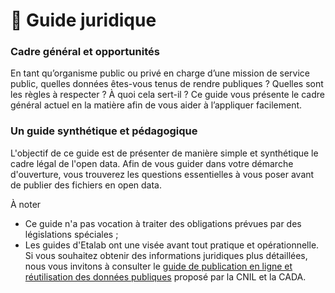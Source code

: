 # 📖 Guide juridique

### Cadre général et opportunités <a href="#cadre-general-et-opportunites" id="cadre-general-et-opportunites"></a>

En tant qu’organisme public ou privé en charge d’une mission de service public, quelles données êtes-vous tenus de rendre publiques ? Quelles sont les règles à respecter ? À quoi cela sert-il ? Ce guide vous présente le cadre général actuel en la matière afin de vous aider à l’appliquer facilement.

### Un guide synthétique et pédagogique <a href="#un-guide-synthetique-et-pedagogique" id="un-guide-synthetique-et-pedagogique"></a>

L'objectif de ce guide est de présenter de manière simple et synthétique le cadre légal de l'open data. Afin de vous guider dans votre démarche d'ouverture, vous trouverez les questions essentielles à vous poser avant de publier des fichiers en open data.

À noter

* Ce guide n'a pas vocation à traiter des obligations prévues par des législations spéciales ;
* Les guides d'Etalab ont une visée avant tout pratique et opérationnelle. Si vous souhaitez obtenir des informations juridiques plus détaillées, nous vous invitons à consulter le [guide de publication en ligne et réutilisation des données publiques](https://www.cnil.fr/fr/publication-en-ligne-et-reutilisation-des-donnees-publiques-open-data) proposé par la CNIL et la CADA.
